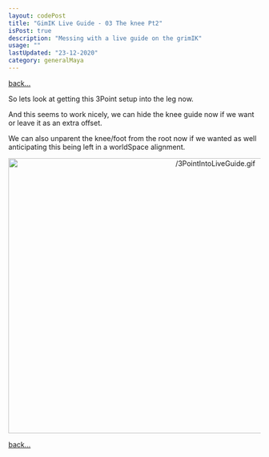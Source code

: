 ```yaml
---
layout: codePost
title: "GimIK Live Guide - 03 The knee Pt2"
isPost: true
description: "Messing with a live guide on the grimIK"
usage: ""
lastUpdated: "23-12-2020"
category: generalMaya
---
```


[back...](2020-07-22-grimIKLiveGuide02.md)

So lets look  at getting this 3Point setup into the leg now.

And this seems to work nicely, we can hide the knee guide now if we want or leave it as an extra offset.

We can also unparent the knee/foot from the root now if we wanted as well anticipating this being left in 
a worldSpace alignment.

<center><img src="/assets/examples/3PointIntoLiveGuide.gif" alt="/3PointIntoLiveGuide.gif" width="811" height="549"></center>

[back...](2020-07-22-grimIKLiveGuide02.md)


